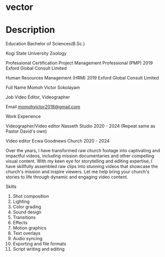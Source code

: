 # vector

# Description

Education 
Bachelor of Sciences(B.Sc.)

Kogi State University 
Zoology 

Professional Certification 
Project Management Professional (PMP)
2019
Exford Global Consult Limited 

Human Resources Management (HRM)
2019
Exford Global Consult Limited 

Full Name
Momoh Victor Sokolayam 

Job
Video Editor, Videographer

Email 
momohvictor2018@gmail.com 


Work Experience 

Videographer/Video editor 
Nasseth Studio 
2020 - 2024
(Repeat same as Pastor David's own)

Video editor
Ecwa Goodnews Church
2020 - 2024

Over the years, I have transformed raw church footage into captivating and impactful videos, including mission documentaries and other compelling visual content. With my keen eye for storytelling and editing expertise, I have skillfully assembled raw clips into stunning videos that showcase the church's mission and inspire viewers. Let me help bring your church's stories to life through dynamic and engaging video content.


Skills
1. Shot composition
2. Lighting
3. Color grading
4. Sound design
5. Transitions
6. Effects
7. Motion graphics
8. Text overlays
9. Audio syncing
10. Exporting and file formats
11. Script writing and editing